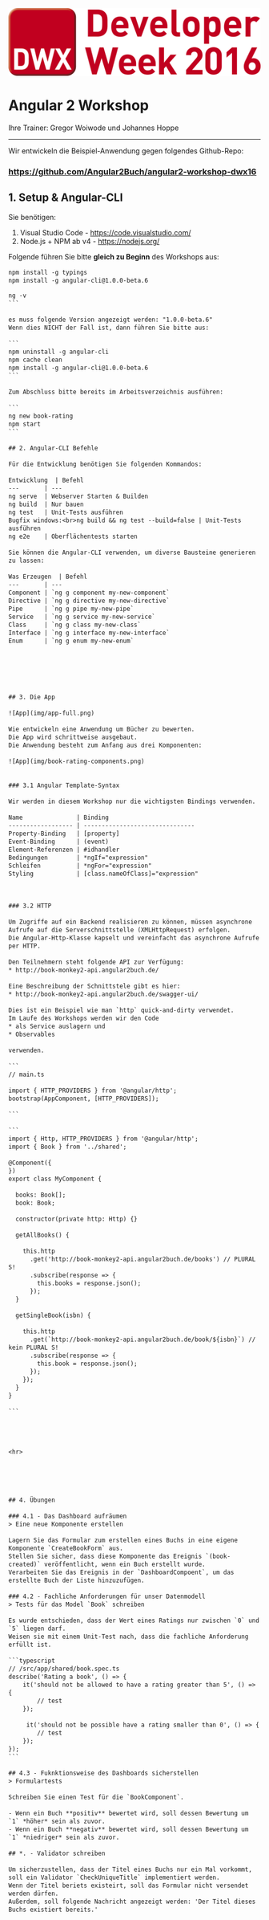 ![Logo](img/DeveloperWeek2016.png)

# Angular 2 Workshop

Ihre Trainer:  Gregor Woiwode und Johannes Hoppe

<hr>

Wir entwickeln die Beispiel-Anwendung gegen folgendes Github-Repo:
### https://github.com/Angular2Buch/angular2-workshop-dwx16


## 1. Setup & Angular-CLI

Sie benötigen:

1. Visual Studio Code - https://code.visualstudio.com/
2. Node.js + NPM ab v4 - https://nodejs.org/

Folgende führen Sie bitte __gleich zu Beginn__ des Workshops aus:

```
npm install -g typings
npm install -g angular-cli@1.0.0-beta.6
```

````
ng -v
```

es muss folgende Version angezeigt werden: "1.0.0-beta.6"
Wenn dies NICHT der Fall ist, dann führen Sie bitte aus:

```
npm uninstall -g angular-cli
npm cache clean
npm install -g angular-cli@1.0.0-beta.6
```

Zum Abschluss bitte bereits im Arbeitsverzeichnis ausführen:

```
ng new book-rating
npm start
```

## 2. Angular-CLI Befehle

Für die Entwicklung benötigen Sie folgenden Kommandos:

Entwicklung  | Befehl
---       | ---
ng serve  | Webserver Starten & Builden
ng build  | Nur bauen
ng test   | Unit-Tests ausführen
Bugfix windows:<br>ng build && ng test --build=false | Unit-Tests ausführen
ng e2e    | Oberflächentests starten

Sie können die Angular-CLI verwenden, um diverse Bausteine generieren zu lassen:

Was Erzeugen  | Befehl
---       | ---
Component | `ng g component my-new-component`
Directive | `ng g directive my-new-directive`
Pipe      | `ng g pipe my-new-pipe`
Service   | `ng g service my-new-service`
Class     | `ng g class my-new-class`
Interface | `ng g interface my-new-interface`
Enum      | `ng g enum my-new-enum`






## 3. Die App

![App](img/app-full.png)

Wie entwickeln eine Anwendung um Bücher zu bewerten.
Die App wird schrittweise ausgebaut.
Die Anwendung besteht zum Anfang aus drei Komponenten:

![App](img/book-rating-components.png)


### 3.1 Angular Template-Syntax

Wir werden in diesem Workshop nur die wichtigsten Bindings verwenden.

Name               | Binding
------------------ | -------------------------------
Property-Binding   | [property]
Event-Binding      | (event)
Element-Referenzen | #idhandler
Bedingungen        | *ngIf="expression"
Schleifen          | *ngFor="expression"
Styling            | [class.nameOfClass]="expression" 



### 3.2 HTTP

Um Zugriffe auf ein Backend realisieren zu können, müssen asynchrone
Aufrufe auf die Serverschnittstelle (XMLHttpRequest) erfolgen.
Die Angular-Http-Klasse kapselt und vereinfacht das asynchrone Aufrufe per HTTP.

Den Teilnehmern steht folgende API zur Verfügung:
* http://book-monkey2-api.angular2buch.de/

Eine Beschreibung der Schnittstele gibt es hier:
* http://book-monkey2-api.angular2buch.de/swagger-ui/

Dies ist ein Beispiel wie man `http` quick-and-dirty verwendet.
Im Laufe des Workshops werden wir den Code
* als Service auslagern und
* Observables

verwenden.

```
// main.ts

import { HTTP_PROVIDERS } from '@angular/http';
bootstrap(AppComponent, [HTTP_PROVIDERS]);

```

```
import { Http, HTTP_PROVIDERS } from '@angular/http';
import { Book } from '../shared';

@Component({
})
export class MyComponent {

  books: Book[];
  book: Book;

  constructor(private http: Http) {}

  getAllBooks() {

    this.http
      .get('http://book-monkey2-api.angular2buch.de/books') // PLURAL S!
      .subscribe(response => {
        this.books = response.json();
      });
  }

  getSingleBook(isbn) {

    this.http
      .get(`http://book-monkey2-api.angular2buch.de/book/${isbn}`) // kein PLURAL S!
      .subscribe(response => {
        this.book = response.json();
      });
    });
  }
}

```




<hr>





## 4. Übungen

### 4.1 - Das Dashboard aufräumen
> Eine neue Komponente erstellen

Lagern Sie das Formular zum erstellen eines Buchs in eine eigene Komponente `CreateBookForm` aus.
Stellen Sie sicher, dass diese Komponente das Ereignis `(book-created)` veröffentlicht, wenn ein Buch erstellt wurde.
Verarbeiten Sie das Ereignis in der `DashboardCompoent`, um das erstellte Buch der Liste hinzuzufügen. 

### 4.2 - Fachliche Anforderungen für unser Datenmodell
> Tests für das Model `Book` schreiben

Es wurde entschieden, dass der Wert eines Ratings nur zwischen `0` und `5` liegen darf.
Weisen sie mit einem Unit-Test nach, dass die fachliche Anforderung erfüllt ist.

```typescript
// /src/app/shared/book.spec.ts
describe('Rating a book', () => {
    it('should not be allowed to have a rating greater than 5', () => {
        // test
    });

     it('should not be possible have a rating smaller than 0', () => {
        // test
    });
});
```

## 4.3 - Fuknktionsweise des Dashboards sicherstellen
> Formulartests

Schreiben Sie einen Test für die `BookComponent`.

- Wenn ein Buch **positiv** bewertet wird, soll dessen Bewertung um `1` *höher* sein als zuvor. 
- Wenn ein Buch **negativ** bewertet wird, soll dessen Bewertung um `1` *niedriger* sein als zuvor.

## *. - Validator schreiben

Um sicherzustellen, dass der Titel eines Buchs nur ein Mal vorkommt, soll ein Validator `CheckUniqueTitle` implementiert werden.
Wenn der Titel beriets existeirt, soll das Formular nicht versendet werden dürfen.
Außerdem, soll folgende Nachricht angezeigt werden: 'Der Titel dieses Buchs existiert bereits.'
